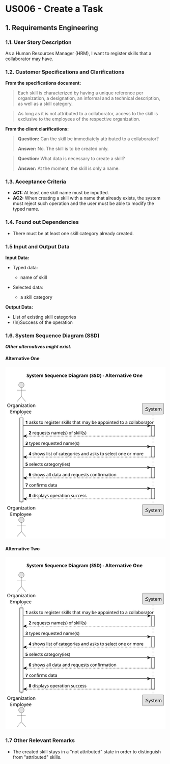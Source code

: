 # US006 - Create a Task 


## 1. Requirements Engineering

### 1.1. User Story Description

As a Human Resources Manager (HRM), I want to register skills that a collaborator may have.

### 1.2. Customer Specifications and Clarifications 

**From the specifications document:**

>	Each skill is characterized by having a unique reference per organization, a designation, an informal and a technical description, as well as a skill category. 

>	As long as it is not attributed to a collaborator, access to the skill is exclusive to the employees of the respective organization. 

**From the client clarifications:**

> **Question:** Can the skill be immediately attributed to a collaborator?
>
> **Answer:** No. The skill is to be created only.

> **Question:** What data is necessary to create a skill?
>
> **Answer:** At the moment, the skill is only a name.

### 1.3. Acceptance Criteria

* **AC1:** At least one skill name must be inputted.
* **AC2:** When creating a skill with a name that already exists, the system must reject such operation and the user must be able to modify the typed name.

### 1.4. Found out Dependencies

* There must be at least one skill category already created.

### 1.5 Input and Output Data

**Input Data:**

* Typed data:
    * name of skill
	
* Selected data:
    * a skill category 

**Output Data:**

* List of existing skill categories
* (In)Success of the operation

### 1.6. System Sequence Diagram (SSD)

**_Other alternatives might exist._**

#### Alternative One

![System Sequence Diagram - Alternative One](svg/us001-system-sequence-diagram-alternative-one.svg)

#### Alternative Two

![System Sequence Diagram - Alternative Two](svg/us001-system-sequence-diagram-alternative-two.svg)

### 1.7 Other Relevant Remarks

* The created skill stays in a "not attributed" state in order to distinguish from "attributed" skills.